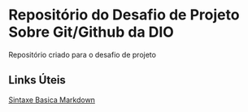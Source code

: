 # Repositório do Desafio de Projeto Sobre Git/Github da DIO
Repositório criado para o desafio de projeto


## Links Úteis
[Sintaxe Basica Markdown](https://www.markdownguide.org/basic-syntax/)

